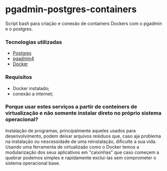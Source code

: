 # pgadmin-postgres-containers
Script bash para criação e conexão de containers Dockers com o pgadmin e o postgres.

### Tecnologias utilizadas
 - [Postgres](https://www.postgresql.org/)
 - [pgadmin4](https://www.pgadmin.org/)
 - [Docker](https://www.docker.com/)

### Requisitos
- Docker instalado;
- conexão a internet;
### Porque usar estes serviços a partir de conteiners de virtualização e não somente instalar direto no próprio sistema operacional?
Instalação de programas, principalmente aqueles usados para desenvolvimento, podem deixar arquivos reśiduos que, caso aja problema na instalação ou nescessidade de uma reinstalação, dificulte a sua vida.
Usando uma ferramenta de virtualizaão como o Docker temos a modularização dos seus aplicativos em "caixinhas" que caso começem a quebrar podemos simples e rapidamente exclui-las sem comprometer o sistema operacional base.
